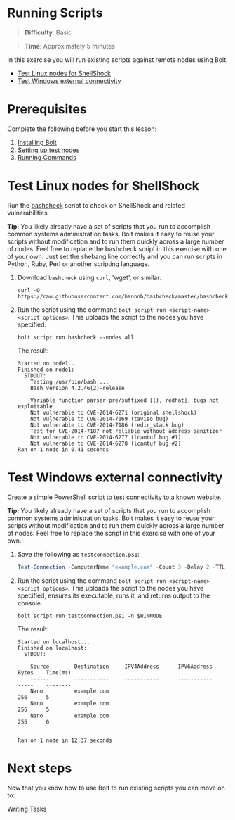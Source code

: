 # Running Scripts

> **Difficulty**: Basic

> **Time**: Approximately 5 minutes

In this exercise you will run existing scripts against remote nodes using Bolt.

- [Test Linux nodes for ShellShock](#test-linux-nodes-for-shellshock)
- [Test Windows external connectivity](#test-windows-external-connectivity)

# Prerequisites
Complete the following before you start this lesson:

1. [Installing Bolt](../1-installing-bolt)
1. [Setting up test nodes](../2-acquiring-nodes)
1. [Running Commands](../3-running-commands)

# Test Linux nodes for ShellShock
Run the [bashcheck](https://github.com/hannob/bashcheck) script to check on ShellShock and related vulnerabilities.

**Tip:** You likely already have a set of scripts that you run to accomplish common systems administration tasks. Bolt makes it easy to reuse your scripts without modification and to run them quickly across a large number of nodes. Feel free to replace the bashcheck script in this exercise with one of your own. Just set the shebang line correctly and you can run scripts in Python, Ruby, Perl or another scripting language.


1. Download `bashcheck` using `curl`, 'wget',  or similar:

    ```
    curl -O https://raw.githubusercontent.com/hannob/bashcheck/master/bashcheck
    ```

2. Run the script using the command `bolt script run <script-name> <script options>`. This uploads the script to the nodes you have specified. 

    ```
    bolt script run bashcheck --nodes all
    ```
    The result:
    ```    
    Started on node1...
    Finished on node1:
      STDOUT:
        Testing /usr/bin/bash ...
        Bash version 4.2.46(2)-release
    
        Variable function parser pre/suffixed [(), redhat], bugs not exploitable
        Not vulnerable to CVE-2014-6271 (original shellshock)
        Not vulnerable to CVE-2014-7169 (taviso bug)
        Not vulnerable to CVE-2014-7186 (redir_stack bug)
        Test for CVE-2014-7187 not reliable without address sanitizer
        Not vulnerable to CVE-2014-6277 (lcamtuf bug #1)
        Not vulnerable to CVE-2014-6278 (lcamtuf bug #2)
    Ran on 1 node in 0.41 seconds
    ```



# Test Windows external connectivity
Create a simple PowerShell script to test connectivity to a known website.

**Tip:** You likely already have a set of scripts that you run to accomplish common systems administration tasks. Bolt makes it easy to reuse your scripts without modification and to run them quickly across a large number of nodes. Feel free to replace the script in this exercise with one of your own.

1. Save the following as `testconnection.ps1`:

    ```powershell
    Test-Connection -ComputerName "example.com" -Count 3 -Delay 2 -TTL 255 -BufferSize 256 -ThrottleLimit 32
    ```

2. Run the script using the command `bolt script run <script-name> <script options>`. This uploads the script to the nodes you have specified, ensures its executable, runs it, and returns output to the console.

    ```
    bolt script run testconnection.ps1 -n $WINNODE
    ```
    The result:
    ```    
    Started on localhost...
    Finished on localhost:
      STDOUT:
    
        Source        Destination     IPV4Address      IPV6Address                              Bytes    Time(ms)
        ------        -----------     -----------      -----------                              -----    --------
        Nano          example.com                                                               256      5
        Nano          example.com                                                               256      5
        Nano          example.com                                                               256      6
    
    
    Ran on 1 node in 12.37 seconds
    ```

# Next steps

Now that you know how to use Bolt to run existing scripts you can move on to:

[Writing Tasks](../5-writing-tasks)
